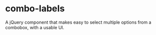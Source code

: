 # combo-labels
A jQuery component that makes easy to select multiple options from a combobox, with a usable UI.
